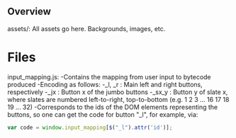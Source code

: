 Overview
-----------------------------------------------------
assets/: All assets go here. Backgrounds, images, etc.


Files
=====================================================
input\_mapping.js:
  -Contains the mapping from user input to bytecode produced
  -Encoding as follows:
    -_l, _r  : Main left and right buttons, respectively
    -_jx     : Button x of the jumbo buttons
    -_sx_y   : Button y of slate x, where slates are numbered left-to-right,
               top-to-bottom (e.g. 1  2  3  ... 16
                                   17 18 19 ... 32)
  -Corresponds to the ids of the DOM elements representing the buttons, so
   one can get the code for button "\_l", for example, via:

```js
var code = window.input_mapping[$("_l").attr('id')];
```
